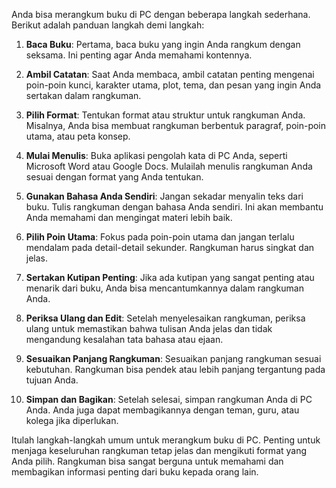 Anda bisa merangkum buku di PC dengan beberapa langkah sederhana. Berikut adalah panduan langkah demi langkah:

1. **Baca Buku**: Pertama, baca buku yang ingin Anda rangkum dengan seksama. Ini penting agar Anda memahami kontennya.
    
2. **Ambil Catatan**: Saat Anda membaca, ambil catatan penting mengenai poin-poin kunci, karakter utama, plot, tema, dan pesan yang ingin Anda sertakan dalam rangkuman.
    
3. **Pilih Format**: Tentukan format atau struktur untuk rangkuman Anda. Misalnya, Anda bisa membuat rangkuman berbentuk paragraf, poin-poin utama, atau peta konsep.
    
4. **Mulai Menulis**: Buka aplikasi pengolah kata di PC Anda, seperti Microsoft Word atau Google Docs. Mulailah menulis rangkuman Anda sesuai dengan format yang Anda tentukan.
    
5. **Gunakan Bahasa Anda Sendiri**: Jangan sekadar menyalin teks dari buku. Tulis rangkuman dengan bahasa Anda sendiri. Ini akan membantu Anda memahami dan mengingat materi lebih baik.
    
6. **Pilih Poin Utama**: Fokus pada poin-poin utama dan jangan terlalu mendalam pada detail-detail sekunder. Rangkuman harus singkat dan jelas.
    
7. **Sertakan Kutipan Penting**: Jika ada kutipan yang sangat penting atau menarik dari buku, Anda bisa mencantumkannya dalam rangkuman Anda.
    
8. **Periksa Ulang dan Edit**: Setelah menyelesaikan rangkuman, periksa ulang untuk memastikan bahwa tulisan Anda jelas dan tidak mengandung kesalahan tata bahasa atau ejaan.
    
9. **Sesuaikan Panjang Rangkuman**: Sesuaikan panjang rangkuman sesuai kebutuhan. Rangkuman bisa pendek atau lebih panjang tergantung pada tujuan Anda.
    
10. **Simpan dan Bagikan**: Setelah selesai, simpan rangkuman Anda di PC Anda. Anda juga dapat membagikannya dengan teman, guru, atau kolega jika diperlukan.
    

Itulah langkah-langkah umum untuk merangkum buku di PC. Penting untuk menjaga keseluruhan rangkuman tetap jelas dan mengikuti format yang Anda pilih. Rangkuman bisa sangat berguna untuk memahami dan membagikan informasi penting dari buku kepada orang lain.